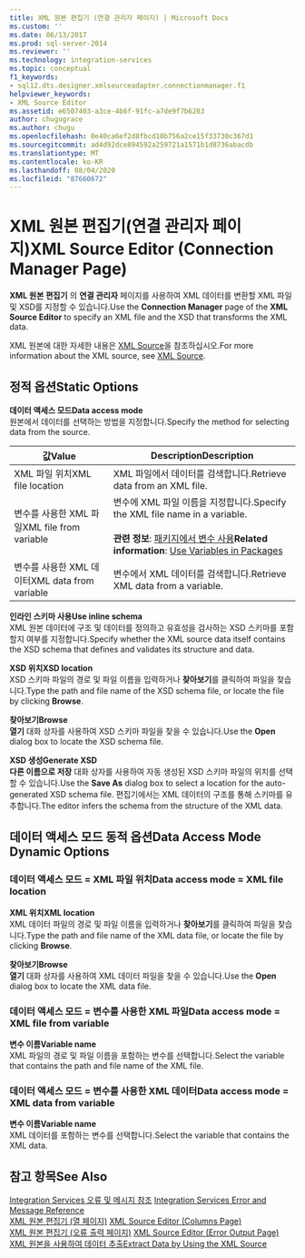 ```yaml
---
title: XML 원본 편집기 (연결 관리자 페이지) | Microsoft Docs
ms.custom: ''
ms.date: 06/13/2017
ms.prod: sql-server-2014
ms.reviewer: ''
ms.technology: integration-services
ms.topic: conceptual
f1_keywords:
- sql12.dts.designer.xmlsourceadapter.connectionmanager.f1
helpviewer_keywords:
- XML Source Editor
ms.assetid: e6507403-a3ce-4b6f-91fc-a7de9f7b6283
author: chugugrace
ms.author: chugu
ms.openlocfilehash: 0e40ca6ef2d8fbcd10b756a2ce15f33730c367d1
ms.sourcegitcommit: ad4d92dce894592a259721a1571b1d8736abacdb
ms.translationtype: MT
ms.contentlocale: ko-KR
ms.lasthandoff: 08/04/2020
ms.locfileid: "87660672"
---
```

# <a name="xml-source-editor-connection-manager-page"></a><span data-ttu-id="a745d-102">XML 원본 편집기(연결 관리자 페이지)</span><span class="sxs-lookup"><span data-stu-id="a745d-102">XML Source Editor (Connection Manager Page)</span></span>
  <span data-ttu-id="a745d-103">**XML 원본 편집기** 의 **연결 관리자** 페이지를 사용하여 XML 데이터를 변환할 XML 파일 및 XSD를 지정할 수 있습니다.</span><span class="sxs-lookup"><span data-stu-id="a745d-103">Use the **Connection Manager** page of the **XML Source Editor** to specify an XML file and the XSD that transforms the XML data.</span></span>  
  
 <span data-ttu-id="a745d-104">XML 원본에 대한 자세한 내용은 [XML Source](data-flow/xml-source.md)을 참조하십시오.</span><span class="sxs-lookup"><span data-stu-id="a745d-104">For more information about the XML source, see [XML Source](data-flow/xml-source.md).</span></span>  
  
## <a name="static-options"></a><span data-ttu-id="a745d-105">정적 옵션</span><span class="sxs-lookup"><span data-stu-id="a745d-105">Static Options</span></span>  
 <span data-ttu-id="a745d-106">**데이터 액세스 모드**</span><span class="sxs-lookup"><span data-stu-id="a745d-106">**Data access mode**</span></span>  
 <span data-ttu-id="a745d-107">원본에서 데이터를 선택하는 방법을 지정합니다.</span><span class="sxs-lookup"><span data-stu-id="a745d-107">Specify the method for selecting data from the source.</span></span>  
  
|<span data-ttu-id="a745d-108">값</span><span class="sxs-lookup"><span data-stu-id="a745d-108">Value</span></span>|<span data-ttu-id="a745d-109">Description</span><span class="sxs-lookup"><span data-stu-id="a745d-109">Description</span></span>|  
|-----------|-----------------|  
|<span data-ttu-id="a745d-110">XML 파일 위치</span><span class="sxs-lookup"><span data-stu-id="a745d-110">XML file location</span></span>|<span data-ttu-id="a745d-111">XML 파일에서 데이터를 검색합니다.</span><span class="sxs-lookup"><span data-stu-id="a745d-111">Retrieve data from an XML file.</span></span>|  
|<span data-ttu-id="a745d-112">변수를 사용한 XML 파일</span><span class="sxs-lookup"><span data-stu-id="a745d-112">XML file from variable</span></span>|<span data-ttu-id="a745d-113">변수에 XML 파일 이름을 지정합니다.</span><span class="sxs-lookup"><span data-stu-id="a745d-113">Specify the XML file name in a variable.</span></span><br /><br /> <span data-ttu-id="a745d-114">**관련 정보**: [패키지에서 변수 사용](../../2014/integration-services/use-variables-in-packages.md)</span><span class="sxs-lookup"><span data-stu-id="a745d-114">**Related information**: [Use Variables in Packages](../../2014/integration-services/use-variables-in-packages.md)</span></span>|  
|<span data-ttu-id="a745d-115">변수를 사용한 XML 데이터</span><span class="sxs-lookup"><span data-stu-id="a745d-115">XML data from variable</span></span>|<span data-ttu-id="a745d-116">변수에서 XML 데이터를 검색합니다.</span><span class="sxs-lookup"><span data-stu-id="a745d-116">Retrieve XML data from a variable.</span></span>|  
  
 <span data-ttu-id="a745d-117">**인라인 스키마 사용**</span><span class="sxs-lookup"><span data-stu-id="a745d-117">**Use inline schema**</span></span>  
 <span data-ttu-id="a745d-118">XML 원본 데이터에 구조 및 데이터를 정의하고 유효성을 검사하는 XSD 스키마를 포함할지 여부를 지정합니다.</span><span class="sxs-lookup"><span data-stu-id="a745d-118">Specify whether the XML source data itself contains the XSD schema that defines and validates its structure and data.</span></span>  
  
 <span data-ttu-id="a745d-119">**XSD 위치**</span><span class="sxs-lookup"><span data-stu-id="a745d-119">**XSD location**</span></span>  
 <span data-ttu-id="a745d-120">XSD 스키마 파일의 경로 및 파일 이름을 입력하거나 **찾아보기**를 클릭하여 파일을 찾습니다.</span><span class="sxs-lookup"><span data-stu-id="a745d-120">Type the path and file name of the XSD schema file, or locate the file by clicking **Browse**.</span></span>  
  
 <span data-ttu-id="a745d-121">**찾아보기**</span><span class="sxs-lookup"><span data-stu-id="a745d-121">**Browse**</span></span>  
 <span data-ttu-id="a745d-122">**열기** 대화 상자를 사용하여 XSD 스키마 파일을 찾을 수 있습니다.</span><span class="sxs-lookup"><span data-stu-id="a745d-122">Use the **Open** dialog box to locate the XSD schema file.</span></span>  
  
 <span data-ttu-id="a745d-123">**XSD 생성**</span><span class="sxs-lookup"><span data-stu-id="a745d-123">**Generate XSD**</span></span>  
 <span data-ttu-id="a745d-124">**다른 이름으로 저장** 대화 상자를 사용하여 자동 생성된 XSD 스키마 파일의 위치를 선택할 수 있습니다.</span><span class="sxs-lookup"><span data-stu-id="a745d-124">Use the **Save As** dialog box to select a location for the auto-generated XSD schema file.</span></span> <span data-ttu-id="a745d-125">편집기에서는 XML 데이터의 구조를 통해 스키마를 유추합니다.</span><span class="sxs-lookup"><span data-stu-id="a745d-125">The editor infers the schema from the structure of the XML data.</span></span>  
  
## <a name="data-access-mode-dynamic-options"></a><span data-ttu-id="a745d-126">데이터 액세스 모드 동적 옵션</span><span class="sxs-lookup"><span data-stu-id="a745d-126">Data Access Mode Dynamic Options</span></span>  
  
### <a name="data-access-mode--xml-file-location"></a><span data-ttu-id="a745d-127">데이터 액세스 모드 = XML 파일 위치</span><span class="sxs-lookup"><span data-stu-id="a745d-127">Data access mode = XML file location</span></span>  
 <span data-ttu-id="a745d-128">**XML 위치**</span><span class="sxs-lookup"><span data-stu-id="a745d-128">**XML location**</span></span>  
 <span data-ttu-id="a745d-129">XML 데이터 파일의 경로 및 파일 이름을 입력하거나 **찾아보기**를 클릭하여 파일을 찾습니다.</span><span class="sxs-lookup"><span data-stu-id="a745d-129">Type the path and file name of the XML data file, or locate the file by clicking **Browse**.</span></span>  
  
 <span data-ttu-id="a745d-130">**찾아보기**</span><span class="sxs-lookup"><span data-stu-id="a745d-130">**Browse**</span></span>  
 <span data-ttu-id="a745d-131">**열기** 대화 상자를 사용하여 XML 데이터 파일을 찾을 수 있습니다.</span><span class="sxs-lookup"><span data-stu-id="a745d-131">Use the **Open** dialog box to locate the XML data file.</span></span>  
  
### <a name="data-access-mode--xml-file-from-variable"></a><span data-ttu-id="a745d-132">데이터 액세스 모드 = 변수를 사용한 XML 파일</span><span class="sxs-lookup"><span data-stu-id="a745d-132">Data access mode = XML file from variable</span></span>  
 <span data-ttu-id="a745d-133">**변수 이름**</span><span class="sxs-lookup"><span data-stu-id="a745d-133">**Variable name**</span></span>  
 <span data-ttu-id="a745d-134">XML 파일의 경로 및 파일 이름을 포함하는 변수를 선택합니다.</span><span class="sxs-lookup"><span data-stu-id="a745d-134">Select the variable that contains the path and file name of the XML file.</span></span>  
  
### <a name="data-access-mode--xml-data-from-variable"></a><span data-ttu-id="a745d-135">데이터 액세스 모드 = 변수를 사용한 XML 데이터</span><span class="sxs-lookup"><span data-stu-id="a745d-135">Data access mode = XML data from variable</span></span>  
 <span data-ttu-id="a745d-136">**변수 이름**</span><span class="sxs-lookup"><span data-stu-id="a745d-136">**Variable name**</span></span>  
 <span data-ttu-id="a745d-137">XML 데이터를 포함하는 변수를 선택합니다.</span><span class="sxs-lookup"><span data-stu-id="a745d-137">Select the variable that contains the XML data.</span></span>  
  
## <a name="see-also"></a><span data-ttu-id="a745d-138">참고 항목</span><span class="sxs-lookup"><span data-stu-id="a745d-138">See Also</span></span>  
 <span data-ttu-id="a745d-139">[Integration Services 오류 및 메시지 참조](../../2014/integration-services/integration-services-error-and-message-reference.md) </span><span class="sxs-lookup"><span data-stu-id="a745d-139">[Integration Services Error and Message Reference](../../2014/integration-services/integration-services-error-and-message-reference.md) </span></span>  
 <span data-ttu-id="a745d-140">[XML 원본 편집기 &#40;열 페이지&#41;](../../2014/integration-services/xml-source-editor-columns-page.md) </span><span class="sxs-lookup"><span data-stu-id="a745d-140">[XML Source Editor &#40;Columns Page&#41;](../../2014/integration-services/xml-source-editor-columns-page.md) </span></span>  
 <span data-ttu-id="a745d-141">[XML 원본 편집기 &#40;오류 출력 페이지&#41;](../../2014/integration-services/xml-source-editor-error-output-page.md) </span><span class="sxs-lookup"><span data-stu-id="a745d-141">[XML Source Editor &#40;Error Output Page&#41;](../../2014/integration-services/xml-source-editor-error-output-page.md) </span></span>  
 [<span data-ttu-id="a745d-142">XML 원본을 사용하여 데이터 추출</span><span class="sxs-lookup"><span data-stu-id="a745d-142">Extract Data by Using the XML Source</span></span>](data-flow/extract-data-by-using-the-xml-source.md)  
  
  
